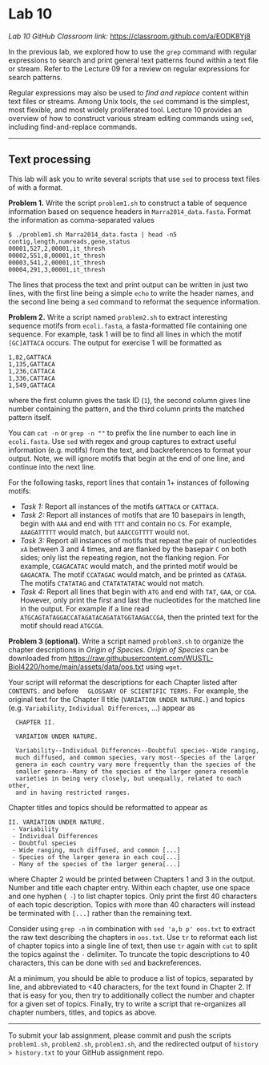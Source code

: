 # Lab 10

*Lab 10 GitHub Classroom link:* https://classroom.github.com/a/EODK8Yj8

In the previous lab, we explored how to use the `grep` command with regular expressions to search and print general text patterns found within a text file or stream. Refer to the Lecture 09 for a review on regular expressions for search patterns.

Regular expressions may also be used to *find and replace* content within text files or streams. Among Unix tools, the `sed` command is the simplest, most flexible, and most widely proliferated tool. Lecture 10 provides an overview of how to construct various stream editing commands using `sed`, including find-and-replace commands.

---

## Text processing

This lab will ask you to write several scripts that use `sed` to process text files of with a format.

**Problem 1.** Write the script `problem1.sh` to construct a table of sequence information based on sequence headers in `Marra2014_data.fasta`. Format the information as comma-separated values
```
$ ./problem1.sh Marra2014_data.fasta | head -n5
contig,length,numreads,gene,status
00001,527,2,00001,it_thresh
00002,551,8,00001,it_thresh
00003,541,2,00001,it_thresh
00004,291,3,00001,it_thresh
```

The lines that process the text and print output can be written in just two lines, with the first line being a simple `echo` to write the header names, and the second line being a `sed` command to reformat the sequence information.

**Problem 2.** Write a script named `problem2.sh` to extract interesting sequence motifs from `ecoli.fasta`, a fasta-formatted file containing one sequence. For example, task 1 will be to find all lines in which the motif `[GC]ATTACA` occurs. The output for exercise 1 will be formatted as
```
1,82,GATTACA
1,135,GATTACA
1,236,CATTACA
1,336,CATTACA
1,549,GATTACA
```
where the first column gives the task ID (`1`), the second column gives line number containing the pattern, and the third column prints the matched pattern itself.

You can `cat -n` or `grep -n ""` to prefix the line number to each line in `ecoli.fasta`. Use `sed` with regex and group captures to extract useful information (e.g. motifs) from the text, and backreferences to format your output. Note, we will ignore motifs that begin at the end of one line, and continue into the next line.

For the following tasks, report lines that contain 1+ instances of following motifs:

- *Task 1:* Report all instances of the motifs `GATTACA` or `CATTACA`.
- *Task 2:* Report all instances of motifs that are 10 basepairs in length, begin with `AAA` and end with `TTT` and contain no `C`s. For example, `AAAGATTTTT` would match, but `AAACCGTTTT` would not.
- *Task 3:* Report all instances of motifs that repeat the pair of nucleotides `xA` between 3 and 4 times, and are flanked by the basepair `C` on both sides; only list the repeating region, not the flanking region. For example, `CGAGACATAC` would match, and the printed motif would be `GAGACATA`. The motif `CCATAGAC` would match, and be printed as `CATAGA`. The motifs `CTATATAG` and `CTATATATATAC` would not match.
- *Task 4:* Report all lines that begin with `ATG` and end with `TAT`, `GAA`, or `CGA`. However, only print the first and last the nucleotides for the matched line in the output. For example if a line read `ATGCAGTATAGGACCATAGATACAGATATGGTAAGACCGA`, then the printed text for the motif should read `ATGCGA`.

**Problem 3 (optional).** Write a script named `problem3.sh` to organize the chapter descriptions in *Origin of Species*. *Origin of Species* can be downloaded from https://raw.githubusercontent.com/WUSTL-Biol4220/home/main/assets/data/oos.txt using `wget`.

Your script will reformat the descriptions for each Chapter listed after `CONTENTS.` and before `  GLOSSARY OF SCIENTIFIC TERMS.` For example, the original text for the Chapter II title (`VARIATION UNDER NATURE.`) and topics (e.g. `Variability`, `Individual Differences`, ...) appear as
```
  CHAPTER II.

  VARIATION UNDER NATURE.

  Variability--Individual Differences--Doubtful species--Wide ranging,
  much diffused, and common species, vary most--Species of the larger
  genera in each country vary more frequently than the species of the
  smaller genera--Many of the species of the larger genera resemble
  varieties in being very closely, but unequally, related to each other,
  and in having restricted ranges.
```
Chapter titles and topics should be reformatted to appear as
```
II. VARIATION UNDER NATURE.
 - Variability
 - Individual Differences
 - Doubtful species
 - Wide ranging, much diffused, and common [...]
 - Species of the larger genera in each cou[...]
 - Many of the species of the larger genera[...]
```
where Chapter 2 would be printed between Chapters 1 and 3 in the output. Number and title each chapter entry. Within each chapter, use one space and one hyphen (` -`) to list chapter topics. Only print the first 40 characters of each topic description. Topics with more than 40 characters will instead be terminated with `[...]` rather than the remaining text.

Consider using `grep -n` in combination with `sed 'a,b p' oos.txt` to extract the raw text describing the chapters in `oos.txt`. Use `tr` to reformat each list of chapter topics into a single line of text, then use `tr` again with `cut` to split the topics against the `-` delimiter. To truncate the topic descriptions to 40 characters, this can be done with `sed` and backreferences.

At a minimum, you should be able to produce a list of topics, separated by line, and abbreviated to <40 characters, for the text found in Chapter 2. If that is easy for you, then try to additionally collect the number and chapter for a given set of topics. Finally, try to write a script that re-organizes all chapter numbers, titles, and topics as above.

---

To submit your lab assignment, please commit and push the scripts `problem1.sh`, `problem2.sh`, `problem3.sh`, and the redirected output of `history > history.txt` to your GitHub assignment repo.
